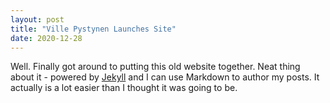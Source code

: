 ```yaml
---
layout: post
title: "Ville Pystynen Launches Site"
date: 2020-12-28
---
```


Well. Finally got around to putting this old website together. Neat thing about it - powered by [Jekyll](http://jekyllrb.com) and I can use Markdown to author my posts. It actually is a lot easier than I thought it was going to be.

